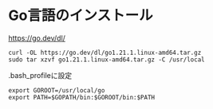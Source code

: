 # Go言語のインストール



https://go.dev/dl/


```console
curl -OL https://go.dev/dl/go1.21.1.linux-amd64.tar.gz
sudo tar xzvf go1.21.1.linux-amd64.tar.gz -C /usr/local
```


.bash_profileに設定

```console
export GOROOT=/usr/local/go
export PATH=$GOPATH/bin:$GOROOT/bin:$PATH
```

